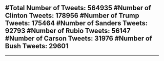 #Total Number of Tweets: 564935 
#Number of Clinton Tweets: 178956
#Number of Trump Tweets: 175464
#Number of Sanders Tweets: 92793
#Number of Rubio Tweets: 56147
#Number of Carson Tweets: 31976
#Number of Bush Tweets: 29601
---
---
